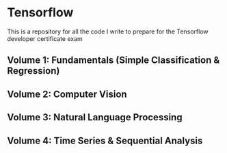 # Tensorflow
This is a repository for all the code I write to prepare for the Tensorflow developer certificate exam

## Volume 1: Fundamentals (Simple Classification & Regression)

## Volume 2: Computer Vision 

## Volume 3: Natural Language Processing

## Volume 4: Time Series & Sequential Analysis
